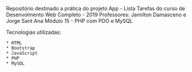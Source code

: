 Repositório destinado a prática do projeto App - Lista Tarefas do curso de Desenvolmento Web Completo - 2019 Professores: Jamilton Damasceno e Jorge Sant Ana Módulo 15 - PHP com PDO e MySQL

Tecnologias utilizadas:
    
    * HTML
    * Bootstrap
    * JavaScript
    * PHP
    * MySQL